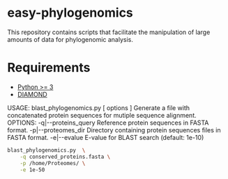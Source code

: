# easy-phylogenomics
This repository contains scripts that facilitate the manipulation of large amounts of data for phylogenomic analysis.

# Requirements #

- [Python >= 3](https://www.python.org/downloads/)
- [DIAMOND](https://github.com/bbuchfink/diamond) 

USAGE:  blast_phylogenomics.py [ options ]
Generate a file with concatenated protein sequences for mutiple sequence alignment. 
OPTIONS:
	-q|--proteins_query	Reference protein sequences in FASTA format.
	-p|--proteomes_dir	Directory containing protein sequences files in FASTA format.
	-e|--evalue		E-value for BLAST search (default: 1e-10)

```bash
blast_phylogenomics.py  \
	-q conserved_proteins.fasta \
	-p /home/Proteomes/ \
	-e 1e-50
```
